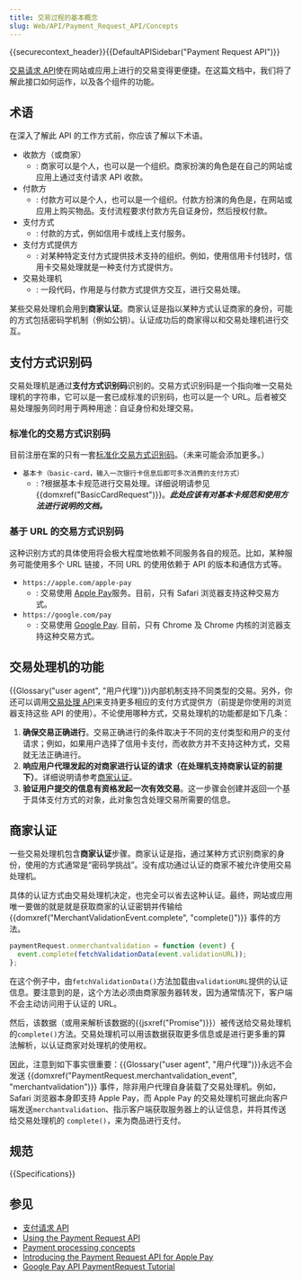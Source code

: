 ```yaml
---
title: 交易过程的基本概念
slug: Web/API/Payment_Request_API/Concepts
---
```


{{securecontext_header}}{{DefaultAPISidebar("Payment Request API")}}

[交易请求 API](/zh-CN/docs/Web/API/Payment_Request_API)使在网站或应用上进行的交易变得更便捷。在这篇文档中，我们将了解此接口如何运作，以及各个组件的功能。

## 术语

在深入了解此 API 的工作方式前，你应该了解以下术语。

- 收款方（或商家）
  - : 商家可以是个人，也可以是一个组织。商家扮演的角色是在自己的网站或应用上通过支付请求 API 收款。
- 付款方
  - : 付款方可以是个人，也可以是一个组织。付款方扮演的角色是，在网站或应用上购买物品。支付流程要求付款方先自证身份，然后授权付款。
- 支付方式
  - : 付款的方式，例如信用卡或线上支付服务。
- 支付方式提供方
  - : 对某种特定支付方式提供技术支持的组织。例如，使用信用卡付钱时，信用卡交易处理就是一种支付方式提供方。
- 交易处理机
  - : 一段代码，作用是与付款方式提供方交互，进行交易处理。

某些交易处理机会用到**商家认证**。商家认证是指以某种方式认证商家的身份，可能的方式包括密码学机制（例如公钥）。认证成功后的商家得以和交易处理机进行交互。

## 支付方式识别码

交易处理机是通过**支付方式识别码**识别的。交易方式识别码是一个指向唯一交易处理机的字符串，它可以是一套已成标准的识别码，也可以是一个 URL。后者被交易处理服务同时用于两种用途：自证身份和处理交易。

### 标准化的交易方式识别码

目前注册在案的只有一套[标准化交易方式识别码](https://www.w3.org/TR/payment-method-id/#registry)。（未来可能会添加更多。）

- `基本卡（basic-card，输入一次银行卡信息后即可多次消费的支付方式）`
  - : ?根据基本卡规范进行交易处理。详细说明请参见{{domxref("BasicCardRequest")}}。**_此处应该有对基本卡规范和使用方法进行说明的文档。_**

### 基于 URL 的交易方式识别码

这种识别方式的具体使用将会极大程度地依赖不同服务各自的规范。比如，某种服务可能使用多个 URL 链接，不同 URL 的使用依赖于 API 的版本和通信方式等。

- `https://apple.com/apple-pay`
  - : 交易使用 [Apple Pay](https://www.apple.com/apple-pay/)服务。目前，只有 Safari 浏览器支持这种交易方式。
- `https://google.com/pay`
  - : 交易使用 [Google Pay](https://pay.google.com/). 目前，只有 Chrome 及 Chrome 内核的浏览器支持这种交易方式。

## 交易处理机的功能

{{Glossary("user agent", "用户代理")}}内部机制支持不同类型的交易。另外，你还可以调用[交易处理 API](https://w3c.github.io/payment-handler/)来支持更多相应的支付方式提供方（前提是你使用的浏览器支持这些 API 的使用）。不论使用哪种方式，交易处理机的功能都是如下几条：

1. **确保交易正确进行**。交易正确进行的条件取决于不同的支付类型和用户的支付请求；例如，如果用户选择了信用卡支付，而收款方并不支持这种方式，交易就无法正确进行。
2. **响应用户代理发起的对商家进行认证的请求（在处理机支持商家认证的前提下）**。详细说明请参考[商家认证](#商家认证)。
3. **验证用户提交的信息有资格发起一次有效交易**。这一步骤会创建并返回一个基于具体支付方式的对象，此对象包含处理交易所需要的信息。

## 商家认证

一些交易处理机包含**商家认证**步骤。商家认证是指，通过某种方式识别商家的身份，使用的方式通常是“密码学挑战”。没有成功通过认证的商家不被允许使用交易处理机。

具体的认证方式由交易处理机决定，也完全可以省去这种认证。最终，网站或应用唯一要做的就是就是获取商家的认证密钥并传输给 {{domxref("MerchantValidationEvent.complete", "complete()")}} 事件的方法。

```js
paymentRequest.onmerchantvalidation = function (event) {
  event.complete(fetchValidationData(event.validationURL));
};
```

在这个例子中，由`fetchValidationData()`方法加载由`validationURL`提供的认证信息。要注意到的是，这个方法必须由商家服务器转发，因为通常情况下，客户端不会主动访问用于认证的 URL。

然后，该数据（或用来解析该数据的{{jsxref("Promise")}}）被传送给交易处理机的`complete()`方法。交易处理机可以用该数据获取更多信息或是进行更多重的算法解析，以认证商家对处理机的使用权。

因此，注意到如下事实很重要：{{Glossary("user agent", "用户代理")}}永远不会发送 {{domxref("PaymentRequest.merchantvalidation_event", "merchantvalidation")}} 事件，除非用户代理自身装载了交易处理机。例如，Safari 浏览器本身即支持 Apple Pay，而 Apple Pay 的交易处理机可据此向客户端发送`merchantvalidation`、指示客户端获取服务器上的认证信息，并将其传送给交易处理机的 `complete()`，来为商品进行支付。

## 规范

{{Specifications}}

## 参见

- [支付请求 API](/zh-CN/docs/Web/API/Payment_Request_API)
- [Using the Payment Request API](/zh-CN/docs/Web/API/Payment_Request_API/Using_the_Payment_Request_API)
- [Payment processing concepts](/zh-CN/docs/Web/API/Payment_Request_API/Concepts)
- [Introducing the Payment Request API for Apple Pay](https://webkit.org/blog/8182/introducing-the-payment-request-api-for-apple-pay/)
- [Google Pay API PaymentRequest Tutorial](https://developers.google.com/pay/api/web/guides/paymentrequest/tutorial)
